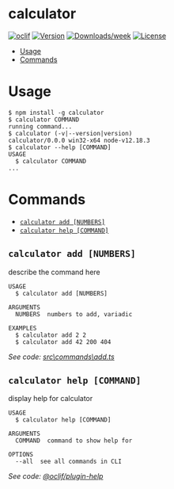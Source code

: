 calculator
==========



[![oclif](https://img.shields.io/badge/cli-oclif-brightgreen.svg)](https://oclif.io)
[![Version](https://img.shields.io/npm/v/calculator.svg)](https://npmjs.org/package/calculator)
[![Downloads/week](https://img.shields.io/npm/dw/calculator.svg)](https://npmjs.org/package/calculator)
[![License](https://img.shields.io/npm/l/calculator.svg)](https://github.com/oscaramos/calculator/blob/master/package.json)

<!-- toc -->
* [Usage](#usage)
* [Commands](#commands)
<!-- tocstop -->
# Usage
<!-- usage -->
```sh-session
$ npm install -g calculator
$ calculator COMMAND
running command...
$ calculator (-v|--version|version)
calculator/0.0.0 win32-x64 node-v12.18.3
$ calculator --help [COMMAND]
USAGE
  $ calculator COMMAND
...
```
<!-- usagestop -->
# Commands
<!-- commands -->
* [`calculator add [NUMBERS]`](#calculator-add-numbers)
* [`calculator help [COMMAND]`](#calculator-help-command)

## `calculator add [NUMBERS]`

describe the command here

```
USAGE
  $ calculator add [NUMBERS]

ARGUMENTS
  NUMBERS  numbers to add, variadic

EXAMPLES
  $ calculator add 2 2
  $ calculator add 42 200 404
```

_See code: [src\commands\add.ts](https://github.com/oscaramos/calculator/blob/v0.0.0/src\commands\add.ts)_

## `calculator help [COMMAND]`

display help for calculator

```
USAGE
  $ calculator help [COMMAND]

ARGUMENTS
  COMMAND  command to show help for

OPTIONS
  --all  see all commands in CLI
```

_See code: [@oclif/plugin-help](https://github.com/oclif/plugin-help/blob/v3.2.0/src\commands\help.ts)_
<!-- commandsstop -->
